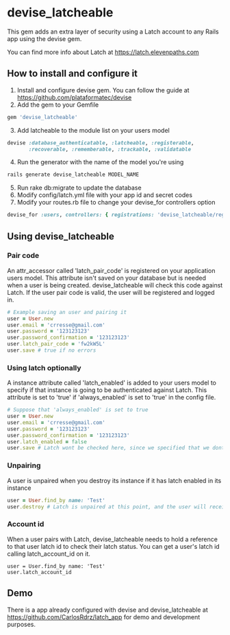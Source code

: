 # devise_latcheable
This gem adds an extra layer of security using a Latch account to any Rails app using the devise gem.

You can find more info about Latch at https://latch.elevenpaths.com

## How to install and configure it

1. Install and configure devise gem. You can follow the guide at https://github.com/plataformatec/devise
2. Add the gem to your Gemfile
```ruby
gem 'devise_latcheable'
```
3. Add latcheable to the module list on your users model
```ruby
devise :database_authenticatable, :latcheable, :registerable,
       :recoverable, :rememberable, :trackable, :validatable
```
4. Run the generator with the name of the model you're using
```bash
rails generate devise_latcheable MODEL_NAME
```
5. Run rake db:migrate to update the database
6. Modify config/latch.yml file with your app id and secret codes
7. Modify your routes.rb file to change your devise_for controllers option
```ruby
devise_for :users, controllers: { registrations: 'devise_latcheable/registrations' }
```

## Using devise_latcheable

### Pair code
An attr_accessor called 'latch_pair_code' is registered on your application users model. This attribute isn't saved on your database but is needed when a user is being created. devise_latcheable will check this code against Latch. If the user pair code is valid, the user will be registered and logged in.
```ruby
# Example saving an user and pairing it
user = User.new
user.email = 'crresse@gmail.com'
user.password = '123123123'
user.password_confirmation = '123123123'
user.latch_pair_code = 'fw2kW5L'
user.save # true if no errors
```

### Using latch optionally
A instance attribute called 'latch_enabled' is added to your users model to specify if that instance is going to be authenticated against Latch. This attribute is set to 'true' if 'always_enabled' is set to 'true' in the config file.
```ruby
# Suppose that 'always_enabled' is set to true
user = User.new
user.email = 'crresse@gmail.com'
user.password = '123123123'
user.password_confirmation = '123123123'
user.latch_enabled = false
user.save # Latch wont be checked here, since we specified that we dont want it enabled
```

### Unpairing
A user is unpaired when you destroy its instance if it has latch enabled in its instance
```ruby
user = User.find_by name: 'Test'
user.destroy # Latch is unpaired at this point, and the user will receive a notification in it latch app
```

### Account id
When a user pairs with Latch, devise_latcheable needs to hold a reference to that user latch id to check their latch status. You can get a user's latch id calling latch_account_id on it.
```
user = User.find_by name: 'Test'
user.latch_account_id
```

## Demo
There is a app already configured with devise and devise_latcheable at https://github.com/CarlosRdrz/latch_app for demo and development purposes.
